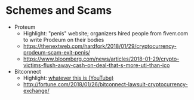 Schemes and Scams
=================

* Proteum
    - Highlight: "penis" website; organizers hired people from fiverr.com to write Prodeum on their bodies
    - https://thenextweb.com/hardfork/2018/01/29/cryptocurrency-prodeum-scam-exit-penis/
    - https://www.bloomberg.com/news/articles/2018-01-29/crypto-victims-flush-away-cash-on-deal-that-s-more-uti-than-ico
* Bitconnect
    - Highlight: [whatever this is (YouTube)](https://www.youtube.com/watch?v=kNdp0I8AG40&t=74s)
    - http://fortune.com/2018/01/26/bitconnect-lawsuit-cryptocurrency-exchange/

